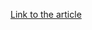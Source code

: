 [Link to the article](https://www.virusbulletin.com/virusbulletin/2020/03/vb2019-paper-kimsuky-group-tracking-king-spearphishing/)
